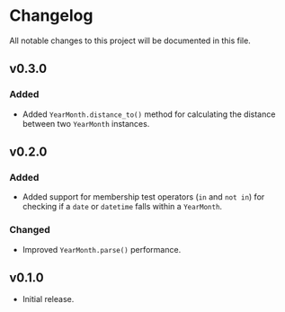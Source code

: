 # Changelog

All notable changes to this project will be documented in this file.

## v0.3.0

### Added

- Added `YearMonth.distance_to()` method for calculating the distance between two `YearMonth` instances.

## v0.2.0

### Added

- Added support for membership test operators (`in` and `not in`) for checking if a `date` or `datetime` falls within a `YearMonth`.

### Changed

- Improved `YearMonth.parse()` performance.

## v0.1.0

- Initial release.
